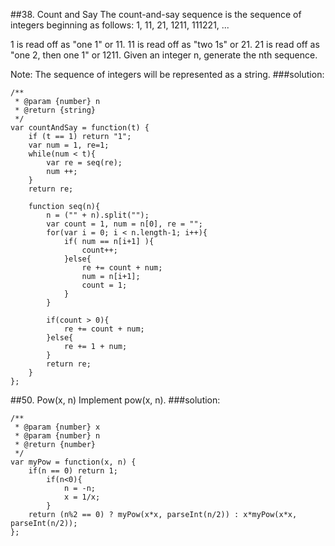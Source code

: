 ##38. Count and Say
The count-and-say sequence is the sequence of integers beginning as follows:
1, 11, 21, 1211, 111221, ...

1 is read off as "one 1" or 11.
11 is read off as "two 1s" or 21.
21 is read off as "one 2, then one 1" or 1211.
Given an integer n, generate the nth sequence.

Note: The sequence of integers will be represented as a string.
###solution:
```
/**
 * @param {number} n
 * @return {string}
 */
var countAndSay = function(t) {
    if (t == 1) return "1";
    var num = 1, re=1;
    while(num < t){
        var re = seq(re);
        num ++;
    }
    return re;
    
    function seq(n){
        n = ("" + n).split("");
        var count = 1, num = n[0], re = "";
        for(var i = 0; i < n.length-1; i++){
            if( num == n[i+1] ){
                count++;
            }else{
                re += count + num;
                num = n[i+1];
                count = 1;
            }
        }
        
        if(count > 0){
            re += count + num;
        }else{
            re += 1 + num;
        }
        return re;
    }
};
```

##50. Pow(x, n)
Implement pow(x, n).
###solution:
```
/**
 * @param {number} x
 * @param {number} n
 * @return {number}
 */
var myPow = function(x, n) {
    if(n == 0) return 1;
        if(n<0){
            n = -n;
            x = 1/x;
        }
    return (n%2 == 0) ? myPow(x*x, parseInt(n/2)) : x*myPow(x*x, parseInt(n/2));  
};
```